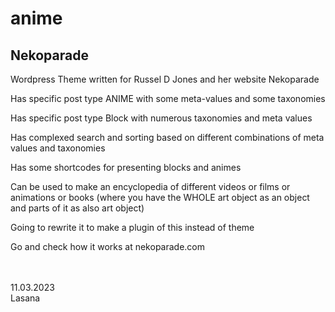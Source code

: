 # anime
<h2>Nekoparade</h2>

<p>Wordpress Theme written for Russel D Jones and her website Nekoparade</p>
<p>Has specific post type ANIME with some meta-values and some taxonomies</p>
<p>Has specific post type Block with numerous taxonomies and meta values</p>
<p>Has complexed search and sorting based on different combinations of meta values and taxonomies</p>
<p>Has some shortcodes for presenting blocks and animes</p>
<p>Can be used to make an encyclopedia of different videos or films or animations or books (where you have the WHOLE art object as an object and parts of it as also art object) </p>
<p>Going to rewrite it to make a plugin of this instead of theme</p>
<p>Go and check how it works at nekoparade.com</p>
<br><br>
11.03.2023<br>
Lasana

